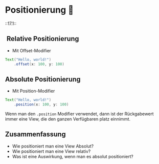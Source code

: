 # Positionierung 📍
::17.1::

##  Relative Positionierung

- Mit Offset-Modifier

```java
Text("Hello, world!")
    .offset(x: 100, y: 100)
```

## Absolute Positionierung

- Mit Position-Modifier

```java
Text("Hello, world!")
    .position(x: 100, y: 100)
```

Wenn man den `.position` Modifier verwendet, dann ist der Rückgabewert immer eine View, die den ganzen Verfügbaren platz einnimmt.

## Zusammenfassung
- Wie positioniert man eine View Absolut?
- Wie positioniert man eine View relativ?
- Was ist eine Auswirkung, wenn man es absolut positioniert?
